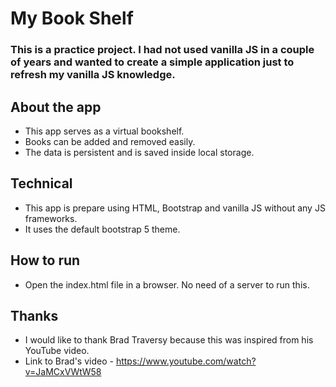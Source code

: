 # My Book Shelf

### This is a practice project. I had not used vanilla JS in a couple of years and wanted to create a simple application just to refresh my vanilla JS knowledge.

## About the app
 - This app serves as a virtual bookshelf.
 - Books can be added and removed easily.
 - The data is persistent and is saved inside local storage.

## Technical
 - This app is prepare using HTML, Bootstrap and vanilla JS without any JS frameworks.
 - It uses the default bootstrap 5 theme.

 ## How to run
  - Open the index.html file in a browser. No need of a server to run this.

## Thanks
 - I would like to thank Brad Traversy because this was inspired from his YouTube video.
 - Link to Brad's video - https://www.youtube.com/watch?v=JaMCxVWtW58

